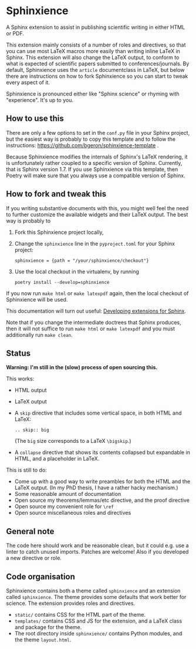 # Sphinxience

A Sphinx extension to assist in publishing scientific writing in either HTML or PDF. 

This extension mainly consists of a number of roles and directives, so that you can use most LaTeX macros more easily than writing inline LaTeX in Sphinx. This extension will also change the LaTeX output, to conform to what is expected of scientific papers submitted to conferences/journals. By default, Sphinxience uses the `article` documentclass in LaTeX, but below there are instructions on how to fork Sphinxience so you can start to tweak every aspect of it.

Sphinxience is pronounced either like "Sphinx science" or rhyming with "experience". It's up to you.

## How to use this

There are only a few options to set in the `conf.py` file in your Sphinx project, but the easiest way is probably to copy this template and to follow the instructions: https://github.com/bgeron/sphinxience-template .

Because Sphinxience modifies the internals of Sphinx's LaTeX rendering, it is unfortunately rather coupled to a specific version of Sphinx. Currently, that is Sphinx version 1.7. If you use Sphinxience via this template, then Poetry will make sure that you always use a compatible version of Sphinx.

## How to fork and tweak this

If you writing substantive documents with this, you might well feel the need to further customize the available widgets and their LaTeX output. The best way is probably to

1.  Fork this Sphinxience project locally,
2.  Change the `sphinxience` line in the `pyproject.toml` for your Sphinx project:

        sphinxience = {path = "/your/sphinxience/checkout"}

3.  Use the local checkout in the virtualenv, by running

        poetry install --develop=sphinxience

If you now run `make html` or `make latexpdf` again, then the local checkout of Sphinxience will be used.

This documentation will turn out useful: [Developing extensions for Sphinx](http://www.sphinx-doc.org/en/master/extdev/index.html).

Note that if you change the intermediate doctrees that Sphinx produces, then it will not suffice to run `make html` or `make latexpdf` and you must additionally run `make clean`.

## Status

**Warning: I'm still in the (slow) process of open sourcing this.**

This works:

-   HTML output
-   LaTeX output
-   A `skip` directive that includes some vertical space, in both HTML and LaTeX:

        .. skip:: big

    (The `big` size corresponds to a LaTeX `\bigskip`.)

-   A `collapse` directive that shows its contents collapsed but expandable in HTML, and a placeholder in LaTeX.

This is still to do:

-   Come up with a good way to write preambles for both the HTML and the LaTeX output. (In my PhD thesis, I have a rather hacky mechanism.)
-   Some reasonable amount of documentation
-   Open source my theorems/lemmas/etc directive, and the proof directive
-   Open source my convenient role for `\ref`
-   Open source miscellaneous roles and directives


## General note

The code here should work and be reasonable clean, but it could e.g. use a linter to catch unused imports. Patches are welcome! Also if you developed a new directive or role.

## Code organisation

Sphinxience contains both a theme called ``sphinxience`` and an extension called ``sphinxience``. The theme provides some defaults that work better for science. The extension provides roles and directives.

- ``static/`` contains CSS for the HTML part of the theme.
- ``templates/`` contains CSS and JS for the extension, and a LaTeX class and package for the theme.
- The root directory inside ``sphinxience/`` contains Python modules, and the theme ``layout.html``.
